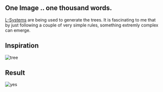 ## One Image .. one thousand words.

[L-Systems](https://en.wikipedia.org/wiki/L-system) are being used to generate the trees. 
It is fascinating to me that by just following a couple of very simple rules, something extremly complex can emerge. 

## Inspiration

![tree](https://github.com/cyrillkuettel/fractal_trees/blob/master/tree.gif?raw=true)

## Result
![yes](https://github.com/cyrillkuettel/fractal_trees/blob/master/tree.png?raw=true)
